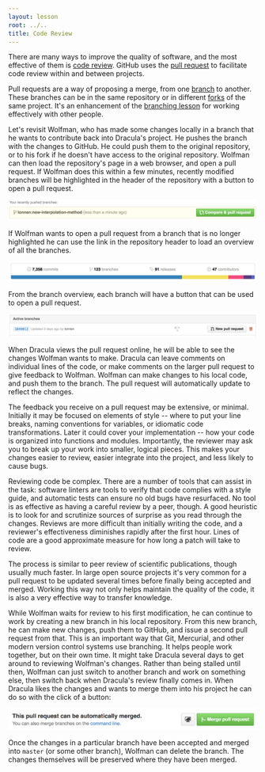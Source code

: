 ```yaml
---
layout: lesson
root: ../..
title: Code Review
---
```


There are many ways to improve the quality of software,
and the most effective of them is [code review](../../gloss.html#code-review).
GitHub uses the [pull request](../../gloss.html#pull-request)
to facilitate code review within and between projects.

Pull requests are a way of proposing a merge,
from one [branch](../../gloss.html#branch) to another.
These branches can be in the same repository
or in different [forks](../../gloss.html#fork) of the same project.
It's an enhancement of the [branching lesson](../extras/01-branching.html)
for working effectively with other people.

Let's revisit Wolfman,
who has made some changes locally
in a branch
that he wants to contribute back
into Dracula's project.
He pushes the branch with the changes to GitHub.
He could push them to the original repository,
or to his fork
if he doesn't have access to the original repository.
Wolfman can then load the repository's page in a web browser,
and open a pull request.
If Wolfman does this within a few minutes,
recently modified branches will be highlighted in the header of the repository
with a button to open a pull request.

<img src="img/github-recently-pushed-branches-ui.png" alt="recently pushed branches are highlighted in the UI" />

If Wolfman wants to open a pull request
from a branch that is no longer highlighted
he can use the link in the repository header
to load an overview of all the branches.

<img src="img/github-summary-header.png" alt="the repository header fields are links" />

From the branch overview, each branch will have a button
that can be used to open a pull request.

<img src="img/github-branch-ui.png" alt="an individual branch row" />

When Dracula views the pull request online,
he will be able to see the changes Wolfman wants to make.
Dracula can leave comments on individual lines of the code,
or make comments on the larger pull request
to give feedback to Wolfman.
Wolfman can make changes to his local code,
and push them to the branch.
The pull request will automatically update to reflect the changes.

The feedback you receive on a pull request
may be extensive, or minimal.
Initially it may be focused on elements of style --
where to put your line breaks,
naming conventions for variables,
or idiomatic code transformations.
Later it could cover your implementation --
how your code is organized
into functions and modules.
Importantly,
the reviewer may ask you to break up your work
into smaller, logical pieces.
This makes your changes easier to review,
easier integrate into the project,
and less likely to cause bugs.

Reviewing code be complex.
There are a number of tools that can assist in the task:
software linters are tools to verify that code complies with a style guide,
and automatic tests can ensure no old bugs have resurfaced.
No tool is as effective as having a careful review by a peer, though.
A good heuristic is to look for and scrutinize sources of surprise
as you read through the changes.
Reviews are more difficult than initially writing the code,
and a reviewer's effectiveness diminishes rapidly after the first hour.
Lines of code are a good approximate measure
for how long a patch will take to review.

The process is similar to peer review of scientific publications,
though usually much faster.
In large open source projects
it's very common for a pull request to be updated several times before finally being accepted and merged.
Working this way not only helps maintain the quality of the code,
it is also a very effective way to transfer knowledge.

While Wolfman waits for review to his first modification,
he can continue to work by creating a new branch in his local repository.
From this new branch,
he can make new changes,
push them to GitHub,
and issue a second pull request from that.
This is an important way that Git, Mercurial, and other modern version control systems use branching.
It helps people work together,
but on their own time.
It might take Dracula several days to get around to reviewing Wolfman's changes.
Rather than being stalled until then,
Wolfman can just switch to another branch and work on something else,
then switch back when Dracula's review finally comes in.
When Dracula likes the changes
and wants to merge them into his project
he can do so with the click of a button:

<img src="img/github-merge-ui.png" alt="Mergeing a Pull Request" />

Once the changes in a particular branch have been accepted
and merged into `master` (or some other branch),
Wolfman can delete the branch.
The changes themselves will be preserved where they have been merged.
